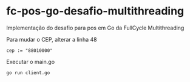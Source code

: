 # fc-pos-go-desafio-multithreading
Implementação do desafio para pos em Go da FullCycle Multithreading

Para mudar o CEP, alterar a linha 48
```
cep := "88010000"
```

Executar o main.go
```
go run client.go
```

